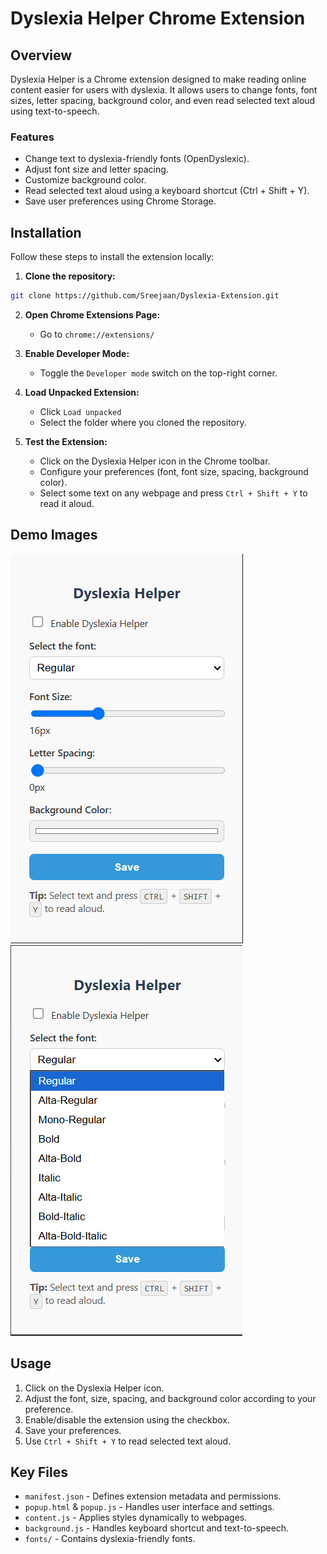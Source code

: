 # Dyslexia Helper Chrome Extension

## Overview

Dyslexia Helper is a Chrome extension designed to make reading online content easier for users with dyslexia. It allows users to change fonts, font sizes, letter spacing, background color, and even read selected text aloud using text-to-speech.

### Features

* Change text to dyslexia-friendly fonts (OpenDyslexic).
* Adjust font size and letter spacing.
* Customize background color.
* Read selected text aloud using a keyboard shortcut (Ctrl + Shift + Y).
* Save user preferences using Chrome Storage.

## Installation

Follow these steps to install the extension locally:

1. **Clone the repository:**

```bash
git clone https://github.com/Sreejaan/Dyslexia-Extension.git
```

2. **Open Chrome Extensions Page:**

   * Go to `chrome://extensions/`

3. **Enable Developer Mode:**

   * Toggle the `Developer mode` switch on the top-right corner.

4. **Load Unpacked Extension:**

   * Click `Load unpacked`
   * Select the folder where you cloned the repository.

5. **Test the Extension:**

   * Click on the Dyslexia Helper icon in the Chrome toolbar.
   * Configure your preferences (font, font size, spacing, background color).
   * Select some text on any webpage and press `Ctrl + Shift + Y` to read it aloud.

## Demo Images

![Extension]({8C1377E1-12F8-46CA-882B-D07380328C8F}.png)
![Fonts]({07E39ABD-5E86-4553-B771-D5974079C2CC}.png)
## Usage

1. Click on the Dyslexia Helper icon.
2. Adjust the font, size, spacing, and background color according to your preference.
3. Enable/disable the extension using the checkbox.
4. Save your preferences.
5. Use `Ctrl + Shift + Y` to read selected text aloud.

## Key Files

* `manifest.json` - Defines extension metadata and permissions.
* `popup.html` & `popup.js` - Handles user interface and settings.
* `content.js` - Applies styles dynamically to webpages.
* `background.js` - Handles keyboard shortcut and text-to-speech.
* `fonts/` - Contains dyslexia-friendly fonts.

